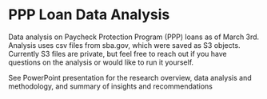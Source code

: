 # PPP Loan Data Analysis

Data analysis on Paycheck Protection Program (PPP) loans as of March 3rd. Analysis uses csv files from sba.gov, which were saved as S3 objects. Currently S3 files are private, but feel free to reach out if you have questions on the analysis or would like to run it yourself.

See PowerPoint presentation for the research overview, data analysis and methodology, and summary of insights and recommendations

